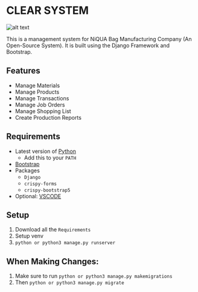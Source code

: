# CLEAR SYSTEM
![alt text](https://github.com/firefirefire17/BAD-Project/blob/main/CLEAR%20LOGO%20(New).jpg)
                                                                                                                                                              
This is a management system for NiQUA Bag Manufacturing Company (An Open-Source System). It is built using the Django Framework and Bootstrap.

## Features
- Manage Materials
- Manage Products
- Manage Transactions
- Manage Job Orders
- Manage Shopping List
- Create Production Reports

## Requirements
- Latest version of [Python](https://www.python.org/downloads/)
  - Add this to your ```PATH```
- [Bootstrap](https://getbootstrap.com/docs/4.0/getting-started/download/)
- Packages
  - ```Django```
  - ```crispy-forms```
  - ```crispy-bootstrap5```
- Optional: [VSCODE](https://code.visualstudio.com/download)

## Setup
1. Download all the ```Requirements```
2. Setup venv
3. ```python or python3 manage.py runserver```

## When Making Changes:
1. Make sure to run ```python or python3 manage.py makemigrations```
2. Then ```python or python3 manage.py migrate```
